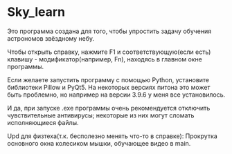 # Sky_learn

Это программа создана для того, чтобы упростить задачу обучения астрономов звёздному небу.

Чтобы открыть справку, нажмите F1 и соответствующую(если есть) клавишу - модификатор(например, Fn), находясь в главном окне программы.

Если желаете запустить программу с помощью Python, установите библиотеки Pillow и PyQt5. На некоторых версиях питона это может быть проблемно, но например на версии 3.9.6 у меня все установилось.

И да, при запуске .exe программы очень рекомендуется отключить чувствительные антивирусы; некоторые из них могут сломать исполняющиеся файлы.

Upd для физтеха(т.к. бесполезно менять что-то в справке): Прокрутка основного окна колесиком мышки, обучающее видео в main.

